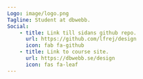 ```yaml
---
Logo: image/logo.png
Tagline: Student at dbwebb.
Social:
    - title: Link till sidans github repo.
      url: https://github.com/lfrej/design
      icon: fab fa-github
    - title: Link to course site.
      url: https://dbwebb.se/design
      icon: fas fa-leaf
---
```

